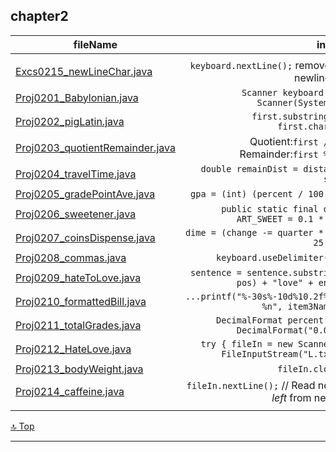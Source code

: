 chapter2 
---
[top]: topOfThePage

 fileName | interest
 --- | ---:
  [  ](   )  |
  [ Excs0215_newLineChar.java ](Excs0215_newLineChar.java)                 | `keyboard.nextLine();` removed the newline char
  [ Proj0201_Babylonian.java ]( Proj0201_Babylonian.java  )                | `Scanner keyboard = new Scanner(System.in);`
  [ Proj0202_pigLatin.java ]( Proj0202_pigLatin.java  )                    | `first.substring(2) + first.charAt(0)` 
  [ Proj0203_quotientRemainder.java ]( Proj0203_quotientRemainder.java )   | Quotient:`first / next` Remainder:`first % next`
  [ Proj0204_travelTime.java ]( Proj0204_travelTime.java  )                | `double remainDist = distance % speed;`
  [ Proj0205_gradePointAve.java ]( Proj0205_gradePointAve.java  )          | `gpa = (int) (percent / 100 * 4);`
  [ Proj0206_sweetener.java ]( Proj0206_sweetener.java  )                  |  `public static final double ART_SWEET = 0.1 * 0.01;`
  [ Proj0207_coinsDispense.java ]( Proj0207_coinsDispense.java )           |  `dime = (change -= quarter * 25) % 25 / 10;`
  [ Proj0208_commas.java ]( Proj0208_commas.java  )                        |  `keyboard.useDelimiter(",");`
  [ Proj0209_hateToLove.java ]( Proj0209_hateToLove.java  )                |  `sentence = sentence.substring(0, pos) + "love" + ending;`
  [ Proj0210_formattedBill.java ]( Proj0210_formattedBill.java  )          | `...printf("%-30s%-10d%10.2f%10.2f %n", item3Name,...`
  [ Proj0211_totalGrades.java ]( Proj0211_totalGrades.java  )              | `DecimalFormat percent = new DecimalFormat("0.00%");`
  [ Proj0212_HateLove.java ]( Proj0212_HateLove.java  )                    | `try { fileIn = new Scanner(new FileInputStream("L.txt"));`
  [ Proj0213_bodyWeight.java ]( Proj0213_bodyWeight.java  )                | `fileIn.close();`
  [ Proj0214_caffeine.java ]( Proj0214_caffeine.java  )                    | `fileIn.nextLine();`  // Read newline *left* from nextInt()
  [  ]( chapter2/  )  |  

[:top: Top](#top)

---

